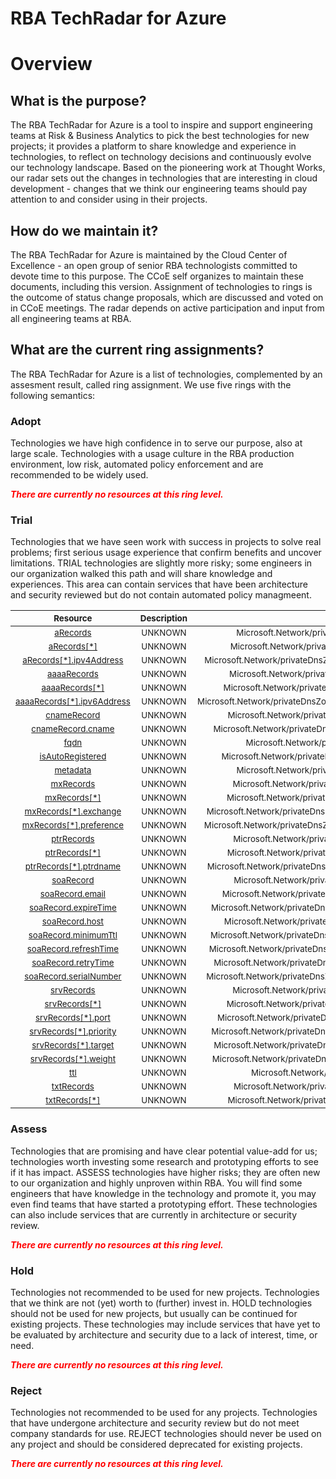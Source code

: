 
RBA TechRadar for Azure
=======================

# Overview

## What is the purpose?


The RBA TechRadar for Azure is a tool to inspire and support engineering teams at Risk & Business Analytics to pick the best technologies for new projects; it provides a platform to share knowledge and experience in technologies, to reflect on technology decisions and continuously evolve our technology landscape.  Based on the pioneering work at Thought Works, our radar sets out the changes in technologies that are interesting in cloud development - changes that we think our engineering teams should pay attention to and consider using in their projects.
## How do we maintain it?


The RBA TechRadar for Azure is maintained by the Cloud Center of Excellence - an open group of senior RBA technologists committed to devote time to this purpose.  The CCoE self organizes to maintain these documents, including this version.  Assignment of technologies to rings is the outcome of status change proposals, which are discussed and voted on in CCoE meetings.  The radar depends on active participation and input from all engineering teams at RBA.
## What are the current ring assignments?


The RBA TechRadar for Azure is a list of technologies, complemented by an assesment result, called ring assignment.  We use five rings with the following semantics:
### Adopt


Technologies we have high confidence in to serve our purpose, also at large scale.  Technologies with a usage culture in the RBA production environment, low risk, automated policy enforcement and are recommended to be widely used.  
  
***<font color="red"> There are currently no resources at this ring level. </font>***
### Trial


Technologies that we have seen work with success in projects to solve real problems;  first serious usage experience that confirm benefits and uncover limitations.  TRIAL technologies are slightly more risky; some engineers in our organization walked this path and will share knowledge and experiences.  This area can contain services that have been architecture and security reviewed but do not contain automated policy managmeent.  

|<sub>Resource</sub>|<sub>Description</sub>|<sub>Path</sub>|<sub>Status</sub>|
| :---: | :---: | :---: | :---: |
|<sub>[aRecords](https://github.com/openrba/python-azure-techradar/tree/master/Microsoft.Network/privateDnsZones/TXT/aRecords)</sub>|<sub>UNKNOWN</sub>|<sub>Microsoft.Network/privateDnsZones/TXT/aRecords</sub>|<sub>TRIAL</sub>|
|<sub>[aRecords[*]](https://github.com/openrba/python-azure-techradar/tree/master/Microsoft.Network/privateDnsZones/TXT/aRecords[*])</sub>|<sub>UNKNOWN</sub>|<sub>Microsoft.Network/privateDnsZones/TXT/aRecords[*]</sub>|<sub>TRIAL</sub>|
|<sub>[aRecords[*].ipv4Address](https://github.com/openrba/python-azure-techradar/tree/master/Microsoft.Network/privateDnsZones/TXT/aRecords[*].ipv4Address)</sub>|<sub>UNKNOWN</sub>|<sub>Microsoft.Network/privateDnsZones/TXT/aRecords[*].ipv4Address</sub>|<sub>TRIAL</sub>|
|<sub>[aaaaRecords](https://github.com/openrba/python-azure-techradar/tree/master/Microsoft.Network/privateDnsZones/TXT/aaaaRecords)</sub>|<sub>UNKNOWN</sub>|<sub>Microsoft.Network/privateDnsZones/TXT/aaaaRecords</sub>|<sub>TRIAL</sub>|
|<sub>[aaaaRecords[*]](https://github.com/openrba/python-azure-techradar/tree/master/Microsoft.Network/privateDnsZones/TXT/aaaaRecords[*])</sub>|<sub>UNKNOWN</sub>|<sub>Microsoft.Network/privateDnsZones/TXT/aaaaRecords[*]</sub>|<sub>TRIAL</sub>|
|<sub>[aaaaRecords[*].ipv6Address](https://github.com/openrba/python-azure-techradar/tree/master/Microsoft.Network/privateDnsZones/TXT/aaaaRecords[*].ipv6Address)</sub>|<sub>UNKNOWN</sub>|<sub>Microsoft.Network/privateDnsZones/TXT/aaaaRecords[*].ipv6Address</sub>|<sub>TRIAL</sub>|
|<sub>[cnameRecord](https://github.com/openrba/python-azure-techradar/tree/master/Microsoft.Network/privateDnsZones/TXT/cnameRecord)</sub>|<sub>UNKNOWN</sub>|<sub>Microsoft.Network/privateDnsZones/TXT/cnameRecord</sub>|<sub>TRIAL</sub>|
|<sub>[cnameRecord.cname](https://github.com/openrba/python-azure-techradar/tree/master/Microsoft.Network/privateDnsZones/TXT/cnameRecord.cname)</sub>|<sub>UNKNOWN</sub>|<sub>Microsoft.Network/privateDnsZones/TXT/cnameRecord.cname</sub>|<sub>TRIAL</sub>|
|<sub>[fqdn](https://github.com/openrba/python-azure-techradar/tree/master/Microsoft.Network/privateDnsZones/TXT/fqdn)</sub>|<sub>UNKNOWN</sub>|<sub>Microsoft.Network/privateDnsZones/TXT/fqdn</sub>|<sub>TRIAL</sub>|
|<sub>[isAutoRegistered](https://github.com/openrba/python-azure-techradar/tree/master/Microsoft.Network/privateDnsZones/TXT/isAutoRegistered)</sub>|<sub>UNKNOWN</sub>|<sub>Microsoft.Network/privateDnsZones/TXT/isAutoRegistered</sub>|<sub>TRIAL</sub>|
|<sub>[metadata](https://github.com/openrba/python-azure-techradar/tree/master/Microsoft.Network/privateDnsZones/TXT/metadata)</sub>|<sub>UNKNOWN</sub>|<sub>Microsoft.Network/privateDnsZones/TXT/metadata</sub>|<sub>TRIAL</sub>|
|<sub>[mxRecords](https://github.com/openrba/python-azure-techradar/tree/master/Microsoft.Network/privateDnsZones/TXT/mxRecords)</sub>|<sub>UNKNOWN</sub>|<sub>Microsoft.Network/privateDnsZones/TXT/mxRecords</sub>|<sub>TRIAL</sub>|
|<sub>[mxRecords[*]](https://github.com/openrba/python-azure-techradar/tree/master/Microsoft.Network/privateDnsZones/TXT/mxRecords[*])</sub>|<sub>UNKNOWN</sub>|<sub>Microsoft.Network/privateDnsZones/TXT/mxRecords[*]</sub>|<sub>TRIAL</sub>|
|<sub>[mxRecords[*].exchange](https://github.com/openrba/python-azure-techradar/tree/master/Microsoft.Network/privateDnsZones/TXT/mxRecords[*].exchange)</sub>|<sub>UNKNOWN</sub>|<sub>Microsoft.Network/privateDnsZones/TXT/mxRecords[*].exchange</sub>|<sub>TRIAL</sub>|
|<sub>[mxRecords[*].preference](https://github.com/openrba/python-azure-techradar/tree/master/Microsoft.Network/privateDnsZones/TXT/mxRecords[*].preference)</sub>|<sub>UNKNOWN</sub>|<sub>Microsoft.Network/privateDnsZones/TXT/mxRecords[*].preference</sub>|<sub>TRIAL</sub>|
|<sub>[ptrRecords](https://github.com/openrba/python-azure-techradar/tree/master/Microsoft.Network/privateDnsZones/TXT/ptrRecords)</sub>|<sub>UNKNOWN</sub>|<sub>Microsoft.Network/privateDnsZones/TXT/ptrRecords</sub>|<sub>TRIAL</sub>|
|<sub>[ptrRecords[*]](https://github.com/openrba/python-azure-techradar/tree/master/Microsoft.Network/privateDnsZones/TXT/ptrRecords[*])</sub>|<sub>UNKNOWN</sub>|<sub>Microsoft.Network/privateDnsZones/TXT/ptrRecords[*]</sub>|<sub>TRIAL</sub>|
|<sub>[ptrRecords[*].ptrdname](https://github.com/openrba/python-azure-techradar/tree/master/Microsoft.Network/privateDnsZones/TXT/ptrRecords[*].ptrdname)</sub>|<sub>UNKNOWN</sub>|<sub>Microsoft.Network/privateDnsZones/TXT/ptrRecords[*].ptrdname</sub>|<sub>TRIAL</sub>|
|<sub>[soaRecord](https://github.com/openrba/python-azure-techradar/tree/master/Microsoft.Network/privateDnsZones/TXT/soaRecord)</sub>|<sub>UNKNOWN</sub>|<sub>Microsoft.Network/privateDnsZones/TXT/soaRecord</sub>|<sub>TRIAL</sub>|
|<sub>[soaRecord.email](https://github.com/openrba/python-azure-techradar/tree/master/Microsoft.Network/privateDnsZones/TXT/soaRecord.email)</sub>|<sub>UNKNOWN</sub>|<sub>Microsoft.Network/privateDnsZones/TXT/soaRecord.email</sub>|<sub>TRIAL</sub>|
|<sub>[soaRecord.expireTime](https://github.com/openrba/python-azure-techradar/tree/master/Microsoft.Network/privateDnsZones/TXT/soaRecord.expireTime)</sub>|<sub>UNKNOWN</sub>|<sub>Microsoft.Network/privateDnsZones/TXT/soaRecord.expireTime</sub>|<sub>TRIAL</sub>|
|<sub>[soaRecord.host](https://github.com/openrba/python-azure-techradar/tree/master/Microsoft.Network/privateDnsZones/TXT/soaRecord.host)</sub>|<sub>UNKNOWN</sub>|<sub>Microsoft.Network/privateDnsZones/TXT/soaRecord.host</sub>|<sub>TRIAL</sub>|
|<sub>[soaRecord.minimumTtl](https://github.com/openrba/python-azure-techradar/tree/master/Microsoft.Network/privateDnsZones/TXT/soaRecord.minimumTtl)</sub>|<sub>UNKNOWN</sub>|<sub>Microsoft.Network/privateDnsZones/TXT/soaRecord.minimumTtl</sub>|<sub>TRIAL</sub>|
|<sub>[soaRecord.refreshTime](https://github.com/openrba/python-azure-techradar/tree/master/Microsoft.Network/privateDnsZones/TXT/soaRecord.refreshTime)</sub>|<sub>UNKNOWN</sub>|<sub>Microsoft.Network/privateDnsZones/TXT/soaRecord.refreshTime</sub>|<sub>TRIAL</sub>|
|<sub>[soaRecord.retryTime](https://github.com/openrba/python-azure-techradar/tree/master/Microsoft.Network/privateDnsZones/TXT/soaRecord.retryTime)</sub>|<sub>UNKNOWN</sub>|<sub>Microsoft.Network/privateDnsZones/TXT/soaRecord.retryTime</sub>|<sub>TRIAL</sub>|
|<sub>[soaRecord.serialNumber](https://github.com/openrba/python-azure-techradar/tree/master/Microsoft.Network/privateDnsZones/TXT/soaRecord.serialNumber)</sub>|<sub>UNKNOWN</sub>|<sub>Microsoft.Network/privateDnsZones/TXT/soaRecord.serialNumber</sub>|<sub>TRIAL</sub>|
|<sub>[srvRecords](https://github.com/openrba/python-azure-techradar/tree/master/Microsoft.Network/privateDnsZones/TXT/srvRecords)</sub>|<sub>UNKNOWN</sub>|<sub>Microsoft.Network/privateDnsZones/TXT/srvRecords</sub>|<sub>TRIAL</sub>|
|<sub>[srvRecords[*]](https://github.com/openrba/python-azure-techradar/tree/master/Microsoft.Network/privateDnsZones/TXT/srvRecords[*])</sub>|<sub>UNKNOWN</sub>|<sub>Microsoft.Network/privateDnsZones/TXT/srvRecords[*]</sub>|<sub>TRIAL</sub>|
|<sub>[srvRecords[*].port](https://github.com/openrba/python-azure-techradar/tree/master/Microsoft.Network/privateDnsZones/TXT/srvRecords[*].port)</sub>|<sub>UNKNOWN</sub>|<sub>Microsoft.Network/privateDnsZones/TXT/srvRecords[*].port</sub>|<sub>TRIAL</sub>|
|<sub>[srvRecords[*].priority](https://github.com/openrba/python-azure-techradar/tree/master/Microsoft.Network/privateDnsZones/TXT/srvRecords[*].priority)</sub>|<sub>UNKNOWN</sub>|<sub>Microsoft.Network/privateDnsZones/TXT/srvRecords[*].priority</sub>|<sub>TRIAL</sub>|
|<sub>[srvRecords[*].target](https://github.com/openrba/python-azure-techradar/tree/master/Microsoft.Network/privateDnsZones/TXT/srvRecords[*].target)</sub>|<sub>UNKNOWN</sub>|<sub>Microsoft.Network/privateDnsZones/TXT/srvRecords[*].target</sub>|<sub>TRIAL</sub>|
|<sub>[srvRecords[*].weight](https://github.com/openrba/python-azure-techradar/tree/master/Microsoft.Network/privateDnsZones/TXT/srvRecords[*].weight)</sub>|<sub>UNKNOWN</sub>|<sub>Microsoft.Network/privateDnsZones/TXT/srvRecords[*].weight</sub>|<sub>TRIAL</sub>|
|<sub>[ttl](https://github.com/openrba/python-azure-techradar/tree/master/Microsoft.Network/privateDnsZones/TXT/ttl)</sub>|<sub>UNKNOWN</sub>|<sub>Microsoft.Network/privateDnsZones/TXT/ttl</sub>|<sub>TRIAL</sub>|
|<sub>[txtRecords](https://github.com/openrba/python-azure-techradar/tree/master/Microsoft.Network/privateDnsZones/TXT/txtRecords)</sub>|<sub>UNKNOWN</sub>|<sub>Microsoft.Network/privateDnsZones/TXT/txtRecords</sub>|<sub>TRIAL</sub>|
|<sub>[txtRecords[*]](https://github.com/openrba/python-azure-techradar/tree/master/Microsoft.Network/privateDnsZones/TXT/txtRecords[*])</sub>|<sub>UNKNOWN</sub>|<sub>Microsoft.Network/privateDnsZones/TXT/txtRecords[*]</sub>|<sub>TRIAL</sub>|

### Assess


Technologies that are promising and have clear potential value-add for us; technologies worth investing some research and prototyping efforts to see if it has impact.  ASSESS technologies have higher risks;  they are often new to our organization and highly unproven within RBA.  You will find some engineers that have knowledge in the technology and promote it, you may even find teams that have started a prototyping effort.  These technologies can also include services that are currently in architecture or security review.  
  
***<font color="red"> There are currently no resources at this ring level. </font>***
### Hold


Technologies not recommended to be used for new projects. Technologies that we think are not (yet) worth to (further) invest in.  HOLD technologies should not be used for new projects, but usually can be continued for existing projects.  These technologies may include services that have yet to be evaluated by architecture and security due to a lack of interest, time, or need.  
  
***<font color="red"> There are currently no resources at this ring level. </font>***
### Reject


Technologies not recommended to be used for any projects. Technologies that have undergone architecture and security review but do not meet company standards for use.  REJECT technologies should never be used on any project and should be considered deprecated for existing projects.  
  
***<font color="red"> There are currently no resources at this ring level. </font>***